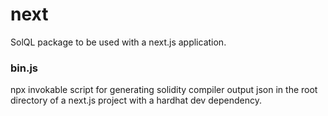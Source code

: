 # next
SolQL package to be used with a next.js application. 



### bin.js

npx invokable script for generating solidity compiler output json in the root directory of a next.js project with a hardhat dev dependency.

